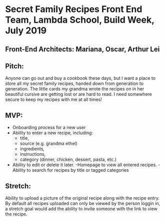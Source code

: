 # Secret Family Recipes Front End Team, Lambda School, Build Week, July 2019

## Front-End Architects: Mariana, Oscar, Arthur Lei

## Pitch:

Anyone can go out and buy a cookbook these days, but I want a place to store all my secret family recipes, handed down from generation to generation. The little cards my grandma wrote the recipes on in her beautiful cursive are getting lost or are hard to read. I need somewhere secure to keep my recipes with me at all times!

## MVP:

- Onboarding process for a new user
- Ability to enter a new recipe, including:
  - title,
  - source (e.g. grandma ethel)
  - ingredients,
  - instructions,
  - category (dinner, chicken, dessert, pasta, etc.)
- Ability to edit or delete it later.
  -Homepage to view all entered recipes.
  -Ability to search for recipes by title or tagged categories

## Stretch:

Ability to upload a picture of the original recipe along with the recipe entry.
By default all recipes uploaded can only be viewed by the person loggin in, a stretch goal would add the ability to invite someone with the link to view the recipe.
